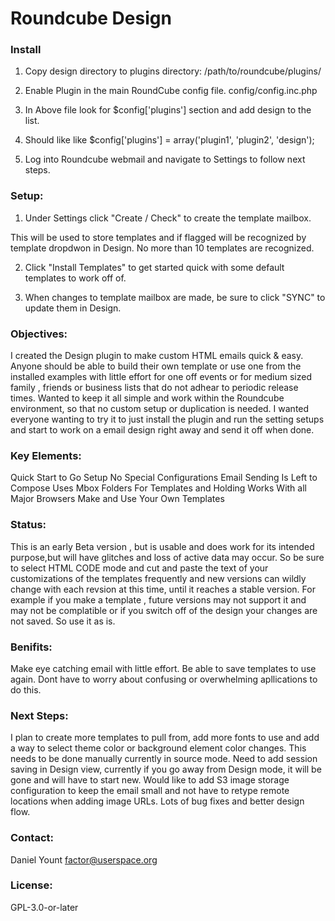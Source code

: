 # Roundcube Design

### Install 

1. Copy design directory to plugins directory: /path/to/roundcube/plugins/

2. Enable Plugin in the main RoundCube config file. config/config.inc.php

3. In Above file look for $config['plugins'] section and add design to the list.

4. Should like like $config['plugins'] = array('plugin1', 'plugin2', 'design');

5. Log into Roundcube webmail and navigate to Settings to follow next steps.

### Setup: 
1. Under Settings click "Create / Check" to create the template mailbox.

This will be used to store templates and if flagged will be recognized by
template dropdwon in Design. No more than 10 templates are recognized.

2. Click "Install Templates" to get started quick with some default
templates to work off of.

3.  When changes to template mailbox are made, be sure to click "SYNC"
to update them in Design.

### Objectives: 
 I created the Design plugin to make custom HTML emails quick & easy. Anyone should be able to build their own template or use one from the installed examples with little effort for one off events or for medium sized family , friends or business lists that do not adhear to periodic release times. Wanted to keep it all simple and work within the Roundcube environment, so that no custom setup or duplication is needed. I wanted everyone wanting to try it to just install the plugin and run the setting setups and start to work on a email design right away and send it off when done.


### Key Elements: 
Quick Start to Go Setup
No Special Configurations
Email Sending Is Left to Compose
Uses Mbox Folders For Templates and Holding
Works With all Major Browsers
Make and Use Your Own Templates

### Status:
 This is an early Beta version , but is usable and does work for its intended purpose,but will have glitches and loss of active data may occur. So be sure to select HTML CODE mode and cut and paste the text of your customizations of the templates frequently and new versions can wildly change with each revsion at this time, until it reaches a stable version. For example if you make a template , future versions may not support it and may not be complatible or if you switch off of the design your changes are not saved. So use it as is.


### Benifits: 
Make eye catching email with little effort.
Be able to save templates to use again.
Dont have to worry about confusing or overwhelming apllications to do this.

### Next Steps: 
 I plan to create more templates to pull from, add more fonts to use and add a way to select theme color or background element color changes. This needs to be done manually currently in source mode. Need to add session saving in Design view, currently if you go away from Design mode, it will be gone and will have to start new. Would like to add S3 image storage configuration to keep the email small and not have to retype remote locations when adding image URLs. Lots of bug fixes and better design flow.


### Contact:   
Daniel Yount
factor@userspace.org

### License: 
GPL-3.0-or-later
